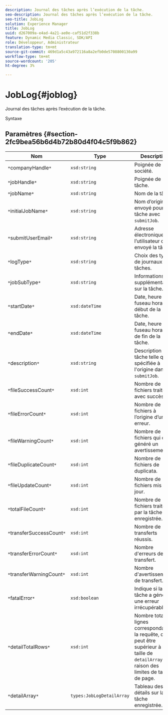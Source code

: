```yaml
---
description: Journal des tâches après l’exécution de la tâche.
seo-description: Journal des tâches après l’exécution de la tâche.
seo-title: JobLog
solution: Experience Manager
title: JobLog
uuid: d267009a-e4ad-4a21-ae0e-caf51d2f338b
feature: Dynamic Media Classic, SDK/API
role: Développeur, Administrateur
translation-type: tm+mt
source-git-commit: 469d1a5c43a972116a8a2efb0de5708800130a99
workflow-type: tm+mt
source-wordcount: '205'
ht-degree: 3%

---
```



# JobLog{#joblog}

Journal des tâches après l’exécution de la tâche.

Syntaxe

## Paramètres {#section-2fc9bea56b6d4b72b80d4f04c5f9b862}

| Nom | Type | Description |
|---|---|---|
| `*`companyHandle`*` | `xsd:string` | Poignée de société. |
| `*`jobHandle`*` | `xsd:string` | Poignée de tâche. |
| `*`jobName`*` | `xsd:string` | Nom de la tâche. |
| `*`initialJobName`*` | `xsd:string` | Nom d’origine envoyé pour la tâche avec `submitJob`. |
| `*`submitUserEmail`*` | `xsd:string` | Adresse électronique de l’utilisateur qui a envoyé la tâche. |
| `*`logType`*` | `xsd:string` | Choix des types de journaux de tâches. |
| `*`jobSubType`*` | `xsd:string` | Informations supplémentaires sur la tâche. |
| `*`startDate`*` | `xsd:dateTime` | Date, heure et fuseau horaire début de la tâche. |
| `*`endDate`*` | `xsd:dateTime` | Date, heure et fuseau horaire de fin de la tâche. |
| `*`description`*` | `xsd:string` | Description de la tâche telle que spécifiée à l&#39;origine dans `submitJob`. |
| `*`fileSuccessCount`*` | `xsd:int` | Nombre de fichiers traités avec succès. |
| `*`fileErrorCount`*` | `xsd:int` | Nombre de fichiers à l’origine d’une erreur. |
| `*`fileWarningCount`*` | `xsd:int` | Nombre de fichiers qui ont généré un avertissement. |
| `*`fileDuplicateCount`*` | `xsd:int` | Nombre de fichiers de duplicata. |
| `*`fileUpdateCount`*` | `xsd:int` | Nombre de fichiers mis à jour. |
| `*`totalFileCount`*` | `xsd:int` | Nombre de fichiers traités par la tâche enregistrée. |
| `*`transferSuccessCount`*` | `xsd:int` | Nombre de transferts réussis. |
| `*`transferErrorCount`*` | `xsd:int` | Nombre d&#39;erreurs de transfert. |
| `*`transferWarningCount`*` | `xsd:int` | Nombre d&#39;avertissements de transfert. |
| `*`fatalError`*` | `xsd:boolean` | Indique si la tâche a généré une erreur irrécupérable. |
| `*`detailTotalRows`*` | `xsd:int` | Nombre total de lignes correspondant à la requête, qui peut être supérieur à la taille de `detailArray` en raison des limites de taille de page. |
| `*`detailArray`*` | `types:JobLogDetailArray` | Tableau des détails sur la tâche enregistrée. |

